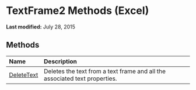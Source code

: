 
# TextFrame2 Methods (Excel)

 **Last modified:** July 28, 2015


## Methods



|**Name**|**Description**|
|:-----|:-----|
| [DeleteText](e96a305c-085a-d807-1336-9dcc22760a7e.md)|Deletes the text from a text frame and all the associated text properties.|
